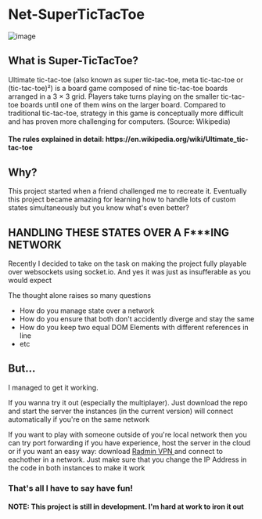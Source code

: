 <h1> Net-SuperTicTacToe </h1>

![image](https://github.com/IMIHonigmann/Super-TicTacToe/assets/129157644/2ff99e71-af5b-4290-90d4-5cc2c4b08289)

<h2> What is Super-TicTacToe? </h2>
<p></p>Ultimate tic-tac-toe (also known as super tic-tac-toe, meta tic-tac-toe or (tic-tac-toe)²) is a board game composed of nine tic-tac-toe boards arranged in a 3 × 3 grid. Players take turns playing on the smaller tic-tac-toe boards until one of them wins on the larger board. Compared to traditional tic-tac-toe, strategy in this game is conceptually more difficult and has proven more challenging for computers. (Source: Wikipedia)
<h4>The rules explained in detail: https://en.wikipedia.org/wiki/Ultimate_tic-tac-toe</h4> 

<h2> Why? </h2>
<p> This project started when a friend challenged me to recreate it. Eventually this project became amazing for learning how to handle lots of custom states simultaneously but you know what's even better? </p>

<h2> HANDLING THESE STATES OVER A F***ING NETWORK </h2>
<p> Recently I decided to take on the task on making the project fully playable over websockets using socket.io. And yes it was just as insufferable as you would expect </p>
<p> The thought alone raises so many questions </p>
<ul>
  <li> How do you manage state over a network </li>
  <li> How do you ensure that both don't accidently diverge and stay the same </li>
  <li> How do you keep two equal DOM Elements with different references in line </li>
  <li> etc </li>
</ul>

<h2> But... </h2>
<p> I managed to get it working. </p>
<p> If you wanna try it out (especially the multiplayer). Just download the repo and start the server the instances (in the current version) will connect automatically if you're on the same network </p>
<p> If you want to play with someone outside of you're local network then you can try port forwarding if you have experience, host the server in the cloud or if you want an easy way: download <a href="https://www.radmin-vpn.com/"> Radmin VPN </a> and connect to eachother in a network. Just make sure that you change the IP Address in the code in both instances to make it work</p>

<h3> That's all I have to say have fun!</h3>
<h4> NOTE: This project is still in development. I'm hard at work to iron it out </h4>
